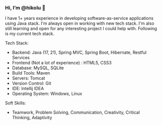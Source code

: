 ### Hi, I’m @hikolu 👋

I have 1+ years experience in developing software-as-service applications using Java stack. I'm always open in working with new tech stack. I'm also still learning and open for any interesting project I could help with. Following is my current tech stack.

Tech Stack:

- Backend: Java (17, 21), Spring MVC, Spring Boot, Hibernate, Restful Services
- Frontend (Not a lot of experience) : HTML5, CSS3
- Database: MySQL, SQLite
- Build Tools: Maven
- Servers: Tomcat
- Version Control: Git
- IDE: Intellij IDEA
- Operating System: Windows, Linux

Soft Skills:

- Teamwork, Problem Solving, Communication, Creativity, Critical Thinking, Adaptivity
